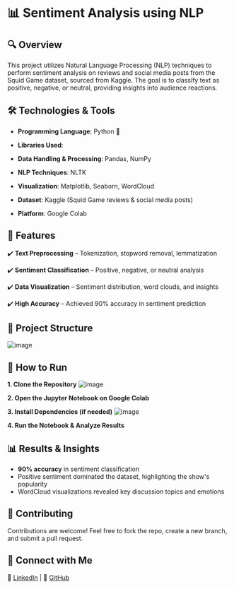 # 📊 Sentiment Analysis using NLP


## 🔍 Overview
This project utilizes Natural Language Processing (NLP) techniques to perform sentiment analysis on reviews and social media posts from the Squid Game dataset, sourced from Kaggle. The goal is to classify text as positive, negative, or neutral, providing insights into audience reactions.

## 🛠️ Technologies & Tools
- **Programming Language**: Python 🐍

- **Libraries Used**:
- **Data Handling & Processing**: Pandas, NumPy
- **NLP Techniques**: NLTK
- **Visualization**: Matplotlib, Seaborn, WordCloud
  
- **Dataset**: Kaggle (Squid Game reviews & social media posts)

- **Platform**: Google Colab
  
## 📌 Features
✔️ **Text Preprocessing** – Tokenization, stopword removal, lemmatization

✔️ **Sentiment Classification** – Positive, negative, or neutral analysis

✔️ **Data Visualization** – Sentiment distribution, word clouds, and insights

✔️ **High Accuracy** – Achieved 90% accuracy in sentiment prediction


## 📂 Project Structure
![image](https://github.com/user-attachments/assets/173cca36-0a11-45cb-a5c1-3d9b3de09f8d)

## 🚀 How to Run
**1. Clone the Repository**
![image](https://github.com/user-attachments/assets/90c1431c-7a3c-4a13-8ff4-1f174e62541d)

**2. Open the Jupyter Notebook on Google Colab**

**3. Install Dependencies (if needed)**
![image](https://github.com/user-attachments/assets/240a1cf5-f1c1-4ea4-8add-b788236f09d5)

**4. Run the Notebook & Analyze Results**

## 📊 Results & Insights
- **90% accuracy** in sentiment classification
- Positive sentiment dominated the dataset, highlighting the show's popularity
- WordCloud visualizations revealed key discussion topics and emotions
  
## 📢 Contributing
Contributions are welcome! Feel free to fork the repo, create a new branch, and submit a pull request.

## 📩 Connect with Me
🔗 [LinkedIn](https://www.linkedin.com/in/swati-badola-b28a2722a/) | 📂 [GitHub](https://github.com/swatibadola)


